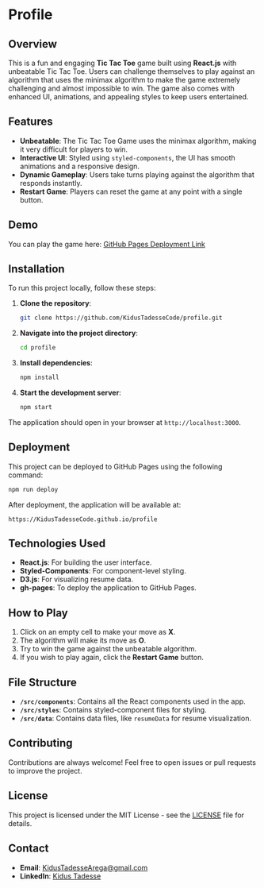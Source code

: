 # Profile

## Overview

This is a fun and engaging **Tic Tac Toe** game built using **React.js** with unbeatable Tic Tac Toe. Users can challenge themselves to play against an algorithm that uses the minimax algorithm to make the game extremely challenging and almost impossible to win. The game also comes with enhanced UI, animations, and appealing styles to keep users entertained.

## Features

- **Unbeatable**: The Tic Tac Toe Game uses the minimax algorithm, making it very difficult for players to win.
- **Interactive UI**: Styled using `styled-components`, the UI has smooth animations and a responsive design.
- **Dynamic Gameplay**: Users take turns playing against the algorithm that responds instantly.
- **Restart Game**: Players can reset the game at any point with a single button.

## Demo

You can play the game here: [GitHub Pages Deployment Link](https://KidusTadesseCode.github.io/profile)

## Installation

To run this project locally, follow these steps:

1. **Clone the repository**:

   ```bash
   git clone https://github.com/KidusTadesseCode/profile.git
   ```

2. **Navigate into the project directory**:

   ```bash
   cd profile
   ```

3. **Install dependencies**:

   ```bash
   npm install
   ```

4. **Start the development server**:
   ```bash
   npm start
   ```

The application should open in your browser at `http://localhost:3000`.

## Deployment

This project can be deployed to GitHub Pages using the following command:

```bash
npm run deploy
```

After deployment, the application will be available at:

```
https://KidusTadesseCode.github.io/profile
```

## Technologies Used

- **React.js**: For building the user interface.
- **Styled-Components**: For component-level styling.
- **D3.js**: For visualizing resume data.
- **gh-pages**: To deploy the application to GitHub Pages.

## How to Play

1. Click on an empty cell to make your move as **X**.
2. The algorithm will make its move as **O**.
3. Try to win the game against the unbeatable algorithm.
4. If you wish to play again, click the **Restart Game** button.

## File Structure

- **`/src/components`**: Contains all the React components used in the app.
- **`/src/styles`**: Contains styled-component files for styling.
- **`/src/data`**: Contains data files, like `resumeData` for resume visualization.

## Contributing

Contributions are always welcome! Feel free to open issues or pull requests to improve the project.

## License

This project is licensed under the MIT License - see the [LICENSE](LICENSE) file for details.

## Contact

- **Email**: KidusTadesseArega@gmail.com
- **LinkedIn**: [Kidus Tadesse](https://www.linkedin.com/in/kidustadesse)
